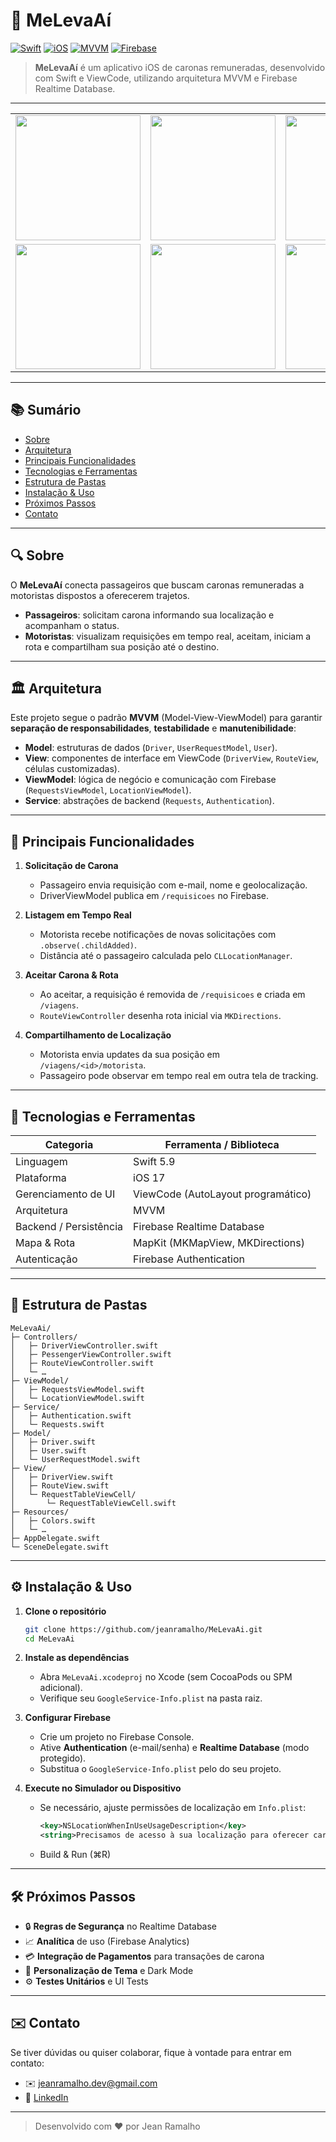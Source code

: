 # 🚗 MeLevaAí

[![Swift](https://img.shields.io/badge/Swift-5.9-orange.svg)](https://swift.org) [![iOS](https://img.shields.io/badge/iOS-17-blue.svg)](https://developer.apple.com/ios) [![MVVM](https://img.shields.io/badge/Architecture-MVVM-purple.svg)](#architecture) [![Firebase](https://img.shields.io/badge/Firebase-Realtime%20DB-yellow.svg)](https://firebase.google.com)

> **MeLevaAí** é um aplicativo iOS de caronas remuneradas, desenvolvido com Swift e ViewCode, utilizando arquitetura MVVM e Firebase Realtime Database.  

---
<p align="center">
  <table>
    <tr>
      <td><img src="https://github.com/user-attachments/assets/92280d18-4dc1-47d5-9fed-cac1dae29da7" width="200"/></td>
      <td><img src="https://github.com/user-attachments/assets/c06e7b5f-00fb-4ecb-bef0-d6c0306b791f" width="200"/></td>
      <td><img src="https://github.com/user-attachments/assets/d48a865e-4efa-4fbb-8179-bc9d2fc57b38" width="200"/></td>
    </tr>
    <tr>
      <td><img src="https://github.com/user-attachments/assets/ba3cb762-95c2-4469-bc79-2610ad3b5a1d" width="200"/></td>
      <td><img src="https://github.com/user-attachments/assets/472e88d8-8e29-4839-8bfa-58975f4427bf" width="200"/></td>
      <td><img src="https://github.com/user-attachments/assets/4972991e-196d-4172-9dfb-e16cc9e48c9a" width="200"/></td>
    </tr>
  </table>
</p>


---



## 📚 Sumário

- [Sobre](#sobre)  
- [Arquitetura](#arquitetura)  
- [Principais Funcionalidades](#principais-funcionalidades)  
- [Tecnologias e Ferramentas](#tecnologias-e-ferramentas)  
- [Estrutura de Pastas](#estrutura-de-pastas)  
- [Instalação & Uso](#instalação--uso)  
- [Próximos Passos](#próximos-passos)  
- [Contato](#contato)  

---

## 🔍 Sobre

O **MeLevaAí** conecta passageiros que buscam caronas remuneradas a motoristas dispostos a oferecerem trajetos.  
- **Passageiros**: solicitam carona informando sua localização e acompanham o status.  
- **Motoristas**: visualizam requisições em tempo real, aceitam, iniciam a rota e compartilham sua posição até o destino.

---

## 🏛️ Arquitetura

Este projeto segue o padrão **MVVM** (Model-View-ViewModel) para garantir **separação de responsabilidades**, **testabilidade** e **manutenibilidade**:
- **Model**: estruturas de dados (`Driver`, `UserRequestModel`, `User`).  
- **View**: componentes de interface em ViewCode (`DriverView`, `RouteView`, células customizadas).  
- **ViewModel**: lógica de negócio e comunicação com Firebase (`RequestsViewModel`, `LocationViewModel`).  
- **Service**: abstrações de backend (`Requests`, `Authentication`).

---

## 🚀 Principais Funcionalidades

1. **Solicitação de Carona**  
   - Passageiro envia requisição com e-mail, nome e geolocalização.  
   - DriverViewModel publica em `/requisicoes` no Firebase.  

2. **Listagem em Tempo Real**  
   - Motorista recebe notificações de novas solicitações com `.observe(.childAdded)`.  
   - Distância até o passageiro calculada pelo `CLLocationManager`.

3. **Aceitar Carona & Rota**  
   - Ao aceitar, a requisição é removida de `/requisicoes` e criada em `/viagens`.  
   - `RouteViewController` desenha rota inicial via `MKDirections`.  

4. **Compartilhamento de Localização**  
   - Motorista envia updates da sua posição em `/viagens/<id>/motorista`.  
   - Passageiro pode observar em tempo real em outra tela de tracking.

---

## 🧰 Tecnologias e Ferramentas

| Categoria             | Ferramenta / Biblioteca                  |
|-----------------------|------------------------------------------|
| Linguagem             | Swift 5.9                                |
| Plataforma            | iOS 17                                   |
| Gerenciamento de UI   | ViewCode (AutoLayout programático)      |
| Arquitetura           | MVVM                                     |
| Backend / Persistência| Firebase Realtime Database               |
| Mapa & Rota           | MapKit (MKMapView, MKDirections)         |
| Autenticação          | Firebase Authentication                  |

---

## 📁 Estrutura de Pastas

```
MeLevaAi/
├─ Controllers/
│   ├─ DriverViewController.swift
│   ├─ PessengerViewController.swift
│   ├─ RouteViewController.swift
│   └─ …
├─ ViewModel/
│   ├─ RequestsViewModel.swift
│   └─ LocationViewModel.swift  
├─ Service/
│   ├─ Authentication.swift
│   └─ Requests.swift  
├─ Model/
│   ├─ Driver.swift
│   ├─ User.swift
│   └─ UserRequestModel.swift  
├─ View/
│   ├─ DriverView.swift
│   ├─ RouteView.swift
│   └─ RequestTableViewCell/
│       └─ RequestTableViewCell.swift  
├─ Resources/
│   ├─ Colors.swift
│   └─ …  
├─ AppDelegate.swift
└─ SceneDelegate.swift
```

---

## ⚙️ Instalação & Uso

1. **Clone o repositório**  
   ```bash
   git clone https://github.com/jeanramalho/MeLevaAi.git
   cd MeLevaAi
   ```

2. **Instale as dependências**  
   - Abra `MeLevaAi.xcodeproj` no Xcode (sem CocoaPods ou SPM adicional).  
   - Verifique seu `GoogleService-Info.plist` na pasta raiz.  

3. **Configurar Firebase**  
   - Crie um projeto no Firebase Console.  
   - Ative **Authentication** (e-mail/senha) e **Realtime Database** (modo protegido).  
   - Substitua o `GoogleService-Info.plist` pelo do seu projeto.  

4. **Execute no Simulador ou Dispositivo**  
   - Se necessário, ajuste permissões de localização em `Info.plist`:  
     ```xml
     <key>NSLocationWhenInUseUsageDescription</key>
     <string>Precisamos de acesso à sua localização para oferecer caronas.</string>
     ```
   - Build & Run (⌘R)

---

## 🛠️ Próximos Passos

- 🔒 **Regras de Segurança** no Realtime Database  
- 📈 **Analítica** de uso (Firebase Analytics)  
- 💳 **Integração de Pagamentos** para transações de carona  
- 🎨 **Personalização de Tema** e Dark Mode  
- ⚙️ **Testes Unitários** e UI Tests

---

## ✉️ Contato

Se tiver dúvidas ou quiser colaborar, fique à vontade para entrar em contato:

- ✉️ jeanramalho.dev@gmail.com  
- 🔗 [LinkedIn](https://www.linkedin.com/in/jean-ramalho/)  

---

> Desenvolvido com ❤ por Jean Ramalho  
